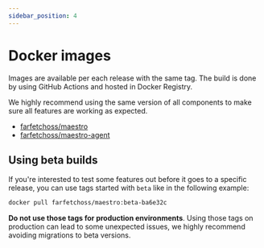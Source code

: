 ```yaml
---
sidebar_position: 4
---
```


# Docker images

Images are available per each release with the same tag. The build is done by using GitHub Actions and hosted in Docker Registry.

We highly recommend using the same version of all components to make sure all features are working as expected.

- [farfetchoss/maestro](https://hub.docker.com/r/farfetchoss/maestro)
- [farfetchoss/maestro-agent](https://hub.docker.com/r/farfetchoss/maestro-agent)

## Using beta builds

If you're interested to test some features out before it goes to a specific release, you can use tags started with `beta` like in the following example:

```bash
docker pull farfetchoss/maestro:beta-ba6e32c
```

**Do not use those tags for production environments**. Using those tags on production can lead to some unexpected issues, we highly recommend avoiding migrations to beta versions.
